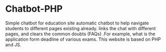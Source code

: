 # Chatbot-PHP
Simple chatbot for education site
 automatic chatbot to help navigate students to different pages existing already. links the chat with different pages, and clears the common doubts (FAQs) .For example, what is the application form deadline of various exams.
This  website is based on PHP and JS.
